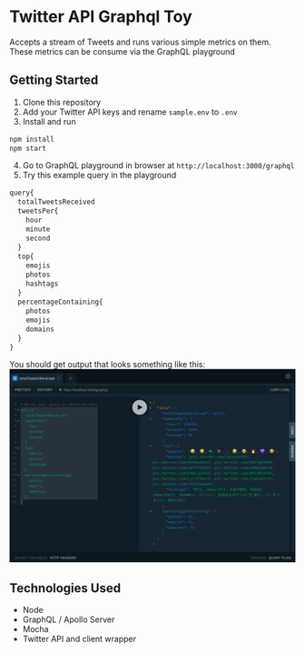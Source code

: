 # Twitter API Graphql Toy
Accepts a stream of Tweets and runs various simple metrics on them. These metrics can be consume via the GraphQL playground

## Getting Started
1. Clone this repository
2. Add your Twitter API keys and rename `sample.env` to `.env`
3. Install and run
```
npm install
npm start
```
4. Go to GraphQL playground in browser at `http://localhost:3000/graphql`
5. Try this example query in the playground
  
```
query{
  totalTweetsReceived
  tweetsPer{
    hour
    minute
    second
  }
  top{
    emojis
    photos
    hashtags
  }
  percentageContaining{
    photos
    emojis
    domains
  }
}
```

You should get output that looks something like this:
![query screenshot](./playground_screenshot.png)

## Technologies Used
- Node
- GraphQL / Apollo Server
- Mocha
- Twitter API and client wrapper
